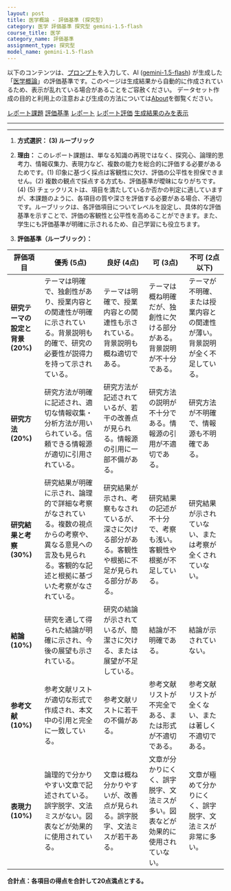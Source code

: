 ```yaml
---
layout: post
title: 医学概論 - 評価基準 (探究型)
category: 医学 評価基準 探究型 gemini-1.5-flash
course_title: 医学
category_name: 評価基準
assignment_type: 探究型
model_name: gemini-1.5-flash
---
```


以下のコンテンツは、[プロンプト](http://127.0.0.1:8000/generated/医学/gemini-1.5-flash/prompt_評価基準-探究型.md)を入力して、AI ([gemini-1.5-flash](contents/gemini-1.5-flash)) が生成した「[医学概論](/contents/医学/)」の評価基準です。このページは生成結果から自動的に作成されているため、表示が乱れている場合があることをご容赦ください。
データセット作成の目的と利用上の注意および生成の方法については[About](/About)を御覧ください。

[レポート課題](../レポート課題-探究型)
[評価基準](../評価基準-探究型)
[レポート](../レポート-探究型)
[レポート評価](../レポート評価-探究型)
[生成結果のみを表示](http://127.0.0.1:8000/generated/医学/gemini-1.5-flash/評価基準-探究型.md)
  

***
***
  
1. **方式選択： (3) ルーブリック**

2. **理由：** このレポート課題は、単なる知識の再現ではなく、探究心、論理的思考力、情報収集力、表現力など、複数の能力を総合的に評価する必要があるためです。(1) 印象に基づく採点は客観性に欠け、評価の公平性を担保できません。(2) 複数の観点で採点する方式も、評価基準が曖昧になりがちです。(4) (5) チェックリストは、項目を満たしているか否かの判定に適していますが、本課題のように、各項目の質や深さを評価する必要がある場合、不適切です。ルーブリックは、各評価項目についてレベルを設定し、具体的な評価基準を示すことで、評価の客観性と公平性を高めることができます。また、学生にも評価基準が明確に示されるため、自己学習にも役立ちます。


3. **評価基準（ルーブリック）：**

| 評価項目 | 優秀 (5点) | 良好 (4点) | 可 (3点) | 不可 (2点以下) |
|---|---|---|---|---|
| **研究テーマの設定と背景 (20%)** | テーマは明確で、独創性があり、授業内容との関連性が明確に示されている。背景説明も的確で、研究の必要性が説得力を持って示されている。 | テーマは明確で、授業内容との関連性も示されている。背景説明も概ね適切である。 | テーマは概ね明確だが、独創性に欠ける部分がある。背景説明が不十分である。 | テーマが不明確、または授業内容との関連性が薄い。背景説明が全く不足している。 |
| **研究方法 (20%)** | 研究方法が明確に記述され、適切な情報収集・分析方法が用いられている。信頼できる情報源が適切に引用されている。 | 研究方法が記述されているが、若干の改善点が見られる。情報源の引用に一部不備がある。 | 研究方法の説明が不十分である。情報源の引用が不適切である。 | 研究方法が不明確で、情報源も不明確である。 |
| **研究結果と考察 (30%)** | 研究結果が明確に示され、論理的で詳細な考察がなされている。複数の視点からの考察や、異なる意見への言及も見られる。客観的な記述と根拠に基づいた考察がなされている。 | 研究結果が示され、考察もなされているが、深さに欠ける部分がある。客観性や根拠に不足が見られる部分がある。 | 研究結果の記述が不十分で、考察も浅い。客観性や根拠が不足している。 | 研究結果が示されていない、または考察が全くされていない。 |
| **結論 (10%)** | 研究を通して得られた結論が明確に示され、今後の展望も示されている。 | 研究の結論が示されているが、簡潔さに欠ける、または展望が不足している。 | 結論が不明確である。 | 結論が示されていない。 |
| **参考文献 (10%)** | 参考文献リストが適切な形式で作成され、本文中の引用と完全に一致している。 | 参考文献リストに若干の不備がある。 | 参考文献リストが不完全である、または形式が不適切である。 | 参考文献リストが全くない、または著しく不適切である。 |
| **表現力 (10%)** | 論理的で分かりやすい文章で記述されている。誤字脱字、文法ミスがない。図表などが効果的に使用されている。 | 文章は概ね分かりやすいが、改善点が見られる。誤字脱字、文法ミスが若干ある。 | 文章が分かりにくく、誤字脱字、文法ミスが多い。図表などが効果的に使用されていない。 | 文章が極めて分かりにくく、誤字脱字、文法ミスが非常に多い。 |


**合計点：各項目の得点を合計して20点満点とする。**
